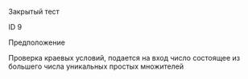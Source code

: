 Закрытый тест 

ID 9 

Предположение

Проверка краевых условий, подается на вход число состоящее из большего числа уникальных простых множителей
